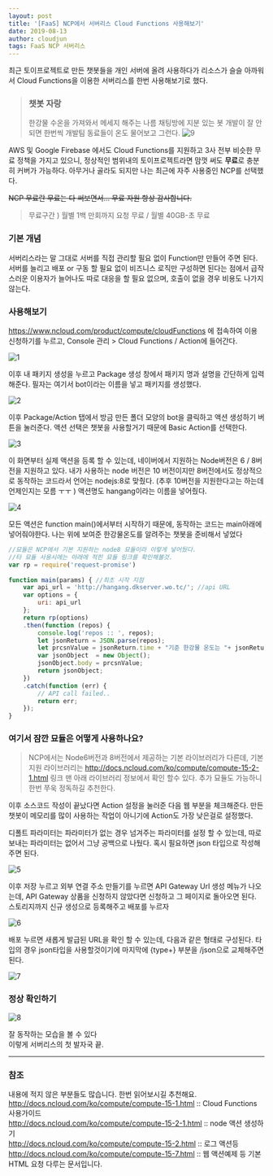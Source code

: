 ```yaml
---
layout: post
title: '[FaaS] NCP에서 서버리스 Cloud Functions 사용해보기'
date: 2019-08-13
author: cloudjun
tags: FaaS NCP 서버리스
---
```

최근 토이프로젝트로  만든 챗봇들을 개인 서버에 올려 사용하다가 리소스가 슬슬 아까워서 Cloud Functions을 이용한 서버리스를 한번 사용해보기로 했다. 

> ### 챗봇 자랑
>
> 한강물 수온을 가져와서 메세지 해주는 나름 채팅방에 지분 있는 봇
> 개발이 잘 안되면 한번씩 개발팀 동료들이  온도 물어보고 그런다.
> ![9](https://user-images.githubusercontent.com/36251104/62923434-a7fdc800-bde8-11e9-986a-b22a7eb10b7c.PNG)

AWS 및 Google Firebase 에서도 Cloud Functions를 지원하고 3사 전부 비슷한 무료 정책을 가지고 있으니, 정상적인 범위내의 토이프로젝트라면 맘껏 써도 **무료**로  충분히 커버가 가능하다. 아무거나 골라도 되지만 나는 최근에 자주 사용중인 NCP를 선택했다.

~~NCP 무료란 무료는 다 써보면서... 무료 자원 항상 감사합니다.~~

> 무료구간 ) 월별 1백 만회까지 요청 무료 / 월별 40GB-초 무료

### 기본 개념 
서버리스라는 말 그대로 서버를 직접 관리할 필요 없이 Function만 만들어 주면 된다.
서버를 늘리고 배포 or 구동 할 필요 없이  비즈니스 로직만 구성하면 된다는 점에서 급작스러운 이용자가 늘어나도 따로 대응을 할 필요 없으며, 호출이 없을 경우 비용도 나가지 않는다.

### 사용해보기

https://www.ncloud.com/product/compute/cloudFunctions 에 접속하여 이용 신청하기를 누르고, Console 관리 > Cloud Functions  / Action에 들어간다.

![1](https://user-images.githubusercontent.com/36251104/62923403-9a484280-bde8-11e9-8e47-8515604c88cb.PNG)

이후 내 패키지 생성을 누르고 Package 생성 창에서 패키지 명과 설명을 간단하게 입력해준다. 필자는 여기서 bot이라는 이름을 넣고 패키지를 생성했다.

![2](https://user-images.githubusercontent.com/36251104/62923412-9e746000-bde8-11e9-9939-89dc637f23a2.PNG)

이후 Package/Action 탭에서 방금 만든 폴더 모양의 bot을 클릭하고 액션 생성하기 버튼을 눌러준다. 액션 선택은 챗봇을 사용할거기 때문에 Basic Action를 선택한다.

![3](https://user-images.githubusercontent.com/36251104/62923416-9fa58d00-bde8-11e9-8cce-bee775bb9300.PNG)

이 화면부터 실제 액션을 등록 할 수 있는데,  네이버에서 지원하는 Node버전은 6  / 8버전을 지원하고 있다. 내가 사용하는 node 버전은 10 버전이지만 8버전에서도 정상적으로 동작하는 코드라서 언어는 nodejs:8로 맞췄다. (추후 10버전을 지원한다고는 하는데 언제인지는 모름 ㅜㅜ ) 액션명도 hangang이라는 이름을 넣어줬다.

![4](https://user-images.githubusercontent.com/36251104/62923421-a16f5080-bde8-11e9-9377-c98d4e6ef7bc.PNG)

모든 액션은 function main()에서부터 시작하기 때문에, 동작하는 코드는 main아래에 넣어줘야한다.
나는 위에 보여준 한강물온도를 알려주는 챗봇을 준비해서 넣었다

```javascript
//묘듈은 NCP에서 기본 지원하는 node8 묘듈이라 이렇게 넣어뒀다.
//타 묘듈 사용시에는 아래에 적힌 묘듈 링크를 확인해볼것.
var rp = require('request-promise') 
 
function main(params) { //최초 시작 지점
    var api_url = 'http://hangang.dkserver.wo.tc/'; //api URL
	var options = {
		uri: api_url
	};
	return rp(options)
	.then(function (repos) {
        console.log('repos :: ', repos);
        let jsonReturn = JSON.parse(repos);
        let prcsnValue = jsonReturn.time + "기준 한강물 온도는 "+ jsonReturn.temp +" 입니다.";
        var jsonObject  = new Object();
        jsonObject.body = prcsnValue;
        return jsonObject;
    })
    .catch(function (err) {
        // API call failed..
        return err;
    });
}
```

### 여기서 잠깐 묘듈은 어떻게 사용하나요?
> NCP에서는 Node6버전과 8버전에서 제공하는 기본 라이브러리가 다른데, 기본 지원 라이브러리는  http://docs.ncloud.com/ko/compute/compute-15-2-1.html 링크 맨 아래 라이브러리 정보에서 확인 할수 있다. 추가 묘듈도 가능하니 한번 쭈욱 정독하길 추천한다.

이후 소스코드 작성이 끝났다면  Action 설정을 눌러준 다음 웹 부분을 체크해준다. 
만든 챗봇이 메모리를 많이 사용하는 작업이 아니기에 Action도 가장 낮은걸로 설정했다.

디폴트 파라미터는 파라미터가 없는 경우 넘겨주는 파라미터를 설정 할 수 있는데, 따로 보내는 파라미터는 없어서 그냥 공백으로 나뒀다. 혹시 필요하면 json 타입으로 작성해주면 된다.

![5](https://user-images.githubusercontent.com/36251104/62923422-a3391400-bde8-11e9-95b4-6f2b0c8e7f41.PNG)

이후 저장 누르고 외부 연결 주소 만들기를 누르면 
API Gateway Url 생성 메뉴가 나오는데, API Gateway 상품을 신청하지 않았다면 신청하고 그 페이지로 돌아오면 된다. 스토리지까지 신규 생성으로 등록해주고 배포를 누르자

![6](https://user-images.githubusercontent.com/36251104/62923425-a46a4100-bde8-11e9-9852-55f9dd124001.PNG)

배포 누르면 새롭게 발급된 URL을 확인 할 수 있는데, 다음과 같은 형태로 구성된다.
타입의 경우 json타입을 사용할것이기에 마지막에 {type+} 부분을 /json으로 교체해주면 된다.

![7](https://user-images.githubusercontent.com/36251104/62923430-a59b6e00-bde8-11e9-8108-dc938a63db4c.PNG)


### 정상 확인하기
![8](https://user-images.githubusercontent.com/36251104/62923432-a6cc9b00-bde8-11e9-9f3b-3bf53809f9f0.PNG)

잘 동작하는 모습을 볼 수 있다<br>
이렇게 서버리스의 첫 발자국 끝.

--------


### 참조 
내용에 적지 않은 부분들도 많습니다. 한번 읽어보시길 추천해요.<br>
http://docs.ncloud.com/ko/compute/compute-15-1.html :: Cloud Functions 사용가이드<br>
http://docs.ncloud.com/ko/compute/compute-15-2-1.html :: node 액션 생성하기<br>
http://docs.ncloud.com/ko/compute/compute-15-2.html :: 로그 액션등<br>
http://docs.ncloud.com/ko/compute/compute-15-7.html :: 웹 액션예제 등 기본 HTML 요청 다루는 문서입니다.<br>